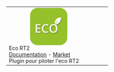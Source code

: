 | | | | | | |
|--- | --- | --- | --- | --- | ---
|Eco RT2<img src="rt2/rt2_icon.png" width="100" /><br>[Documentation](rt2/index.md) - [Market](https://market.jeedom.com/index.php?v=d&plugin_id=2918)<br/>Plugin pour piloter l'eco RT2